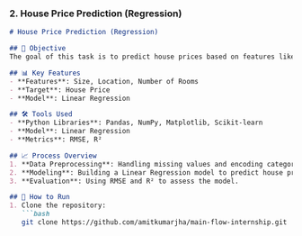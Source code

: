 
### 2. **House Price Prediction (Regression)**

```markdown
# House Price Prediction (Regression)

## 🎯 Objective
The goal of this task is to predict house prices based on features like size, location, and number of rooms.

## 📊 Key Features
- **Features**: Size, Location, Number of Rooms
- **Target**: House Price
- **Model**: Linear Regression

## 🛠️ Tools Used
- **Python Libraries**: Pandas, NumPy, Matplotlib, Scikit-learn
- **Model**: Linear Regression
- **Metrics**: RMSE, R²

## 📈 Process Overview
1. **Data Preprocessing**: Handling missing values and encoding categorical features.
2. **Modeling**: Building a Linear Regression model to predict house prices.
3. **Evaluation**: Using RMSE and R² to assess the model.

## 🚀 How to Run
1. Clone the repository:
   ```bash
   git clone https://github.com/amitkumarjha/main-flow-internship.git
